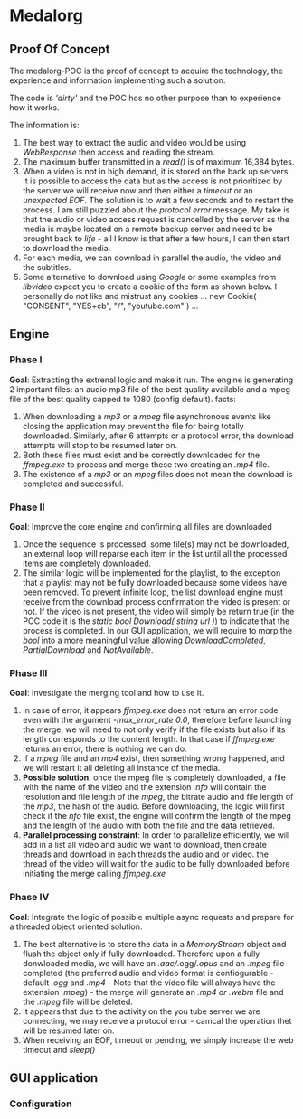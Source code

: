 # Medalorg

## Proof Of Concept

The medalorg-POC is the proof of concept to acquire the technology, the experience and information implementing such a solution.

The code is *'dirty'* and the POC hos no other purpose than to experience how it works.

The information is:
1. The best way to extract the audio and video would be using *WebResponse* then access and reading the stream.
2. The maximum buffer transmitted in a *read()* is of maximum 16,384 bytes.
3. When a video is not in high demand, it is stored on the back up servers. It is possible to access the data but as the access is not prioritized by the server we will receive now and then either a *timeout* or an *unexpected EOF*. 
   The solution is to wait a few seconds and to restart the process. I am still puzzled about the *protocol error* message. 
  My take is that the audio or video access request is cancelled by the server as the media is maybe located on a remote backup server and need to be brought back to *life* - all I know is that after a few hours, I can then start to download the media.
4. For each media, we can download in parallel the audio, the video and the subtitles.
5. Some alternative to download using *Google* or some examples from *libvideo* expect you to create a cookie of the form as shown below. I personally do not like and mistrust any cookies
	...
    new Cookie( "CONSENT", "YES+cb", "/", "youtube.com" )
	...

## Engine
### Phase I
**Goal**: Extracting the extrenal logic and make it run.
The engine is generating 2 important files: an audio mp3 file of the best quality available and a mpeg file of the best quality capped to 1080 (config default).
facts:
1. When downloading a *mp3* or a *mpeg* file asynchronous events like closing the application may prevent the file for being totally downloaded. Similarly, after 6 attempts or a protocol error, the download attempts will stop to be resumed later on.
2. Both these files must exist and be correctly downloaded for the *ffmpeg.exe* to process and merge these two creating an *.mp4* file.
3. The existence of a *mp3* or an *mpeg* files does not mean the download is completed and successful.
### Phase II
**Goal**: Improve the core engine and confirming all files are downloaded
1. Once the sequence is processed, some file(s) may not be downloaded, an external loop will reparse each item in the list until all the processed items are completely downloaded.
2. The similar logic will be implemented for the playlist, to the exception that a playlist may not be fully downloaded because some videos have been removed. To prevent infinite loop, the list download engine must receive from the download process confirmation the video is present or not. If the video is not present, the video will simply be return true (in the POC code it is the *static bool Download( string url )*) to indicate that the process is completed. In our GUI application, we will require to morp the *bool* into a more meaningful value allowing *DownloadCompleted*, *PartialDownload* and *NotAvailable*.
### Phase III
**Goal**: Investigate the merging tool and how to use it.
1. In case of error, it appears *ffmpeg.exe* does not return an error code even with the argument *-max_error_rate 0.0*, therefore before launching the merge, we will need to not only verify if the file exists but also if its length corresponds to the content length. In that case if *ffmpeg.exe* returns an error, there is nothing we can do.
2. If a *mpeg* file and an *mp4* exist, then something wrong happened, and we will restart it all deleting all instance of the media.
3. **Possible solution**: once the mpeg file is completely downloaded, a file with the name of the video and the extension *.nfo* will contain the resolution and file length of the *mpeg*, the bitrate audio and file length of the *mp3*, the hash of the audio. Before downloading, the logic will first check if the *nfo* file exist, the engine will confirm the length of the mpeg and the length of the audio with both the file and the data retrieved.
4. **Parallel processing constraint**: In order to parallelize efficiently, we will add in a list all video and audio we want to download, then create threads and download in each threads the audio and or video. the thread of the video will wait for the audio to be fully downloaded before initiating the merge calling *ffmpeg.exe*
### Phase IV
**Goal**: Integrate the logic of possible multiple async requests and prepare for a threaded object oriented solution.
1. The best alternative is to store the data in a *MemoryStream* object and flush the object only if fully downloaded. Therefore upon a fully donwloaded media, we will have an *.aac/*.ogg/*.opus* and an *.mpeg* file completed (the preferred audio and video format is confiogurable - default *.ogg* and *.mp4* - Note that the video file will always have the extension *.mpeg*) - the merge will generate an *.mp4 or .webm* file and the *.mpeg* file will be deleted. 
2. It appears that due to the activity on the you tube server we are connecting, we may receive a protocol error - camcal the operation thet will be resumed later on.
3. When receiving an EOF, timeout or pending, we simply increase the web timeout and *sleep()*

## GUI application
### Configuration

